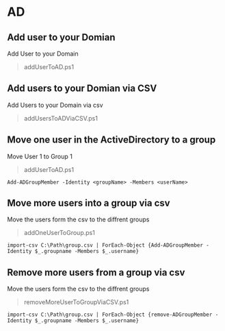 # AD
## Add user to your Domian
Add User to your Domain
>addUserToAD.ps1
## Add users to your Domian via CSV
Add Users to your Domain via csv
>addUsersToADViaCSV.ps1
## Move one user in the ActiveDirectory to a group
Move User 1 to Group 1
>addUserToAD.ps1
```
Add-ADGroupMember -Identity <groupName> -Members <userName>
```
## Move more users into a group via csv
Move the users form the csv to the diffrent groups
>addOneUserToGroup.ps1
```
import-csv C:\Path\group.csv | ForEach-Object {Add-ADGroupMember -Identity $_.groupname -Members $_.username}
```
## Remove more users from a group via csv
Move the users form the csv to the diffrent groups
>removeMoreUserToGroupViaCSV.ps1
```
import-csv C:\Path\group.csv | ForEach-Object {remove-ADGroupMember -Identity $_.groupname -Members $_.username}
```